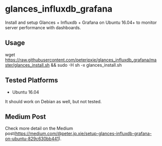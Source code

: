 # glances_influxdb_grafana
Install and setup Glances + Influxdb + Grafana on Ubuntu 16.04+ to monitor server performance with dashboards.

## Usage
wget https://raw.githubusercontent.com/peterjpxie/glances_influxdb_grafana/master/glances_install.sh && sudo -H sh -x glances_install.sh

## Tested Platforms
* Ubuntu 16.04

It should work on Debian as well, but not tested.

## Medium Post
Check more detail on the Medium post(https://medium.com/@peter.jp.xie/setup-glances-influxdb-grafana-on-ubuntu-829c630bb441).
